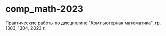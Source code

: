 # comp_math-2023
Практические работы по дисциплине "Компьютерная математика", гр. 1303, 1304, 2023 г.
